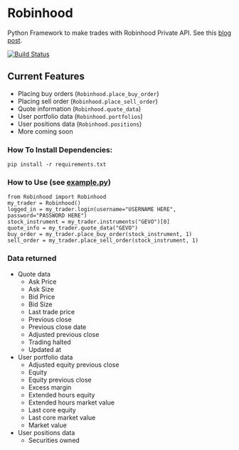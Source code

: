 # Robinhood
Python Framework to make trades with Robinhood Private API.
See this [blog post][blog].

[![Build Status][build icon]][travis]

## Current Features
- Placing buy orders (`Robinhood.place_buy_order`)
- Placing sell order (`Robinhood.place_sell_order`)
- Quote information (`Robinhood.quote_data`)
- User portfolio data (`Robinhood.portfolios`)
- User positions data (`Robinhood.positions`)
- More coming soon

### How To Install Dependencies:
    pip install -r requirements.txt

### How to Use (see [example.py][example.py])

    from Robinhood import Robinhood
    my_trader = Robinhood()
    logged_in = my_trader.login(username="USERNAME HERE", password="PASSWORD HERE")
    stock_instrument = my_trader.instruments("GEVO")[0]
    quote_info = my_trader.quote_data("GEVO")
    buy_order = my_trader.place_buy_order(stock_instrument, 1)
    sell_order = my_trader.place_sell_order(stock_instrument, 1)

### Data returned
* Quote data
  + Ask Price
  + Ask Size
  + Bid Price
  + Bid Size
  + Last trade price
  + Previous close
  + Previous close date
  + Adjusted previous close
  + Trading halted
  + Updated at
* User portfolio data
  + Adjusted equity previous close
  + Equity
  + Equity previous close
  + Excess margin
  + Extended hours equity
  + Extended hours market value
  + Last core equity
  + Last core market value
  + Market value
* User positions data
  + Securities owned

[blog]: https://medium.com/@rohanpai25/reversing-robinhood-free-accessible-automated-stock-trading-f40fba1e7d8b
[build icon]: https://travis-ci.org/Dahca/Robinhood.svg?branch=master
[example.py]: https://github.com/Jamonek/Robinhood/blob/master/example.py
[travis]: https://travis-ci.org/Dahca/Robinhood
